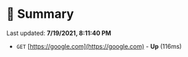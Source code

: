 # 📖 Summary
Last updated: **7/19/2021, 8:11:40 PM**

- `GET` [https://google.com](https://google.com) - **Up** (116ms)
